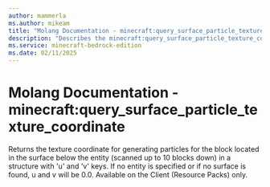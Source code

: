 ```yaml
---
author: mammerla
ms.author: mikeam
title: "Molang Documentation - minecraft:query_surface_particle_texture_coordinate"
description: "Describes the minecraft:query_surface_particle_texture_coordinate molang"
ms.service: minecraft-bedrock-edition
ms.date: 02/11/2025 
---
```


# Molang Documentation - minecraft:query_surface_particle_texture_coordinate

Returns the texture coordinate for generating particles for the block located in the surface below the entity (scanned up to 10 blocks down) in a structure with 'u' and 'v' keys. If no entity is specified or if no surface is found, u and v will be 0.0. Available on the Client (Resource Packs) only.
